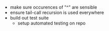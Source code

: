 * make sure occurences of "^" are sensible
* ensure tail-call recursion is used everywhere
* build out test suite
  * setup automated testing on repo
